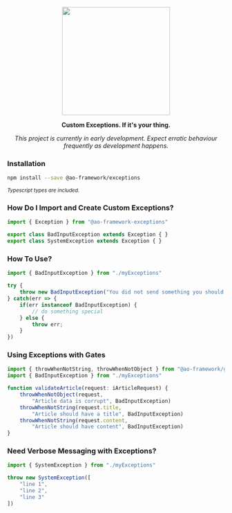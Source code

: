<p align="center">
    <img width="250" src="https://ao-framework.github.io/assets/readmeHeader.png">
</p>
<p align="center">
    <b>Custom Exceptions. If it's your thing.</b>
</p>
<p align="center">
    <em>
        This project is currently in early development. 
        Expect erratic behaviour frequently as development happens.
    </em>
</p>

### Installation
```bash
npm install --save @ao-framework/exceptions
```
<small><em>Typescript types are included.</em></small>

### How Do I Import and Create Custom Exceptions?
```ts
import { Exception } from "@ao-framework-exceptions"

export class BadInputException extends Exception { }
export class SystemException extends Exception { }
```

### How To Use?
```ts
import { BadInputException } from "./myExceptions"

try {
    throw new BadInputException("You did not send something you should have")
} catch(err => {
    if(err instanceof BadInputException) {
        // do something special
    } else {
        throw err;
    }
})
```

### Using Exceptions with Gates

```ts
import { throwWhenNotString, throwWhenNotObject } from "@ao-framework/gates"
import { BadInputException } from "./myExceptions"

function validateArticle(request: iArticleRequest) {
    throwWhenNotObject(request, 
        "Article data is corrupt", BadInputException)
    throwWhenNotString(request.title, 
        "Article should have a title", BadInputException)
    throwWhenNotString(request.content, 
        "Article should have content", BadInputException)
}
```

### Need Verbose Messaging with Exceptions?

```ts
import { SystemException } from "./myExceptions"

throw new SystemException([
    "line 1",
    "line 2",
    "line 3"
])
```
